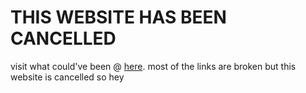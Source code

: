 
# THIS WEBSITE HAS BEEN CANCELLED

visit what could've been @ [here](https://vresod.github.io/legacyweb). most of the links are broken but this website is cancelled so hey 

